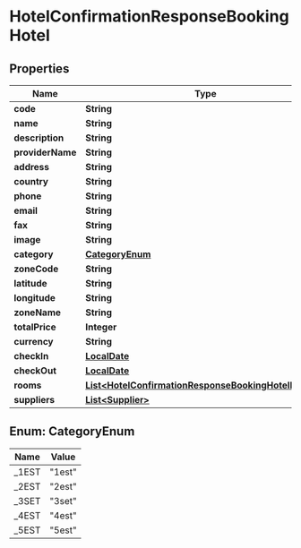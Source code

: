 # HotelConfirmationResponseBookingHotel

## Properties
Name | Type | Description | Notes
------------ | ------------- | ------------- | -------------
**code** | **String** |  |  [optional]
**name** | **String** |  |  [optional]
**description** | **String** |  |  [optional]
**providerName** | **String** |  |  [optional]
**address** | **String** |  |  [optional]
**country** | **String** |  |  [optional]
**phone** | **String** |  |  [optional]
**email** | **String** |  |  [optional]
**fax** | **String** |  |  [optional]
**image** | **String** |  |  [optional]
**category** | [**CategoryEnum**](#CategoryEnum) |  |  [optional]
**zoneCode** | **String** |  |  [optional]
**latitude** | **String** |  |  [optional]
**longitude** | **String** |  |  [optional]
**zoneName** | **String** |  |  [optional]
**totalPrice** | **Integer** |  |  [optional]
**currency** | **String** |  |  [optional]
**checkIn** | [**LocalDate**](LocalDate.md) |  |  [optional]
**checkOut** | [**LocalDate**](LocalDate.md) |  |  [optional]
**rooms** | [**List&lt;HotelConfirmationResponseBookingHotelRooms&gt;**](HotelConfirmationResponseBookingHotelRooms.md) |  |  [optional]
**suppliers** | [**List&lt;Supplier&gt;**](Supplier.md) |  |  [optional]

<a name="CategoryEnum"></a>
## Enum: CategoryEnum
Name | Value
---- | -----
_1EST | &quot;1est&quot;
_2EST | &quot;2est&quot;
_3SET | &quot;3set&quot;
_4EST | &quot;4est&quot;
_5EST | &quot;5est&quot;

